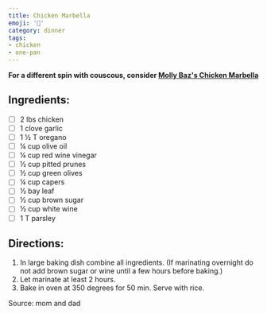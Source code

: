 ```yaml
---
title: Chicken Marbella
emoji: '🍗'
category: dinner
tags:
- chicken
- one-pan
---
```


**For a different spin with couscous, consider [Molly Baz's Chicken Marbella](https://mollybaz.com/molly-marbella-with-dates-and-israeli-couscous/)**

## Ingredients:

- [ ] 2 lbs chicken
- [ ] 1 clove garlic
- [ ] 1 ½ T oregano
- [ ] ¼ cup olive oil
- [ ] ¼ cup red wine vinegar
- [ ] ½ cup pitted prunes
- [ ] ½ cup green olives
- [ ] ¼ cup capers
- [ ] ½ bay leaf
- [ ] ½ cup brown sugar
- [ ] ½ cup white wine
- [ ] 1 T parsley

## Directions:

1. In large baking dish combine all ingredients. (If marinating overnight do not add brown sugar or wine until a few hours before baking.)
2. Let marinate at least 2 hours.
3. Bake in oven at 350 degrees for 50 min. Serve with rice.

Source: mom and dad

